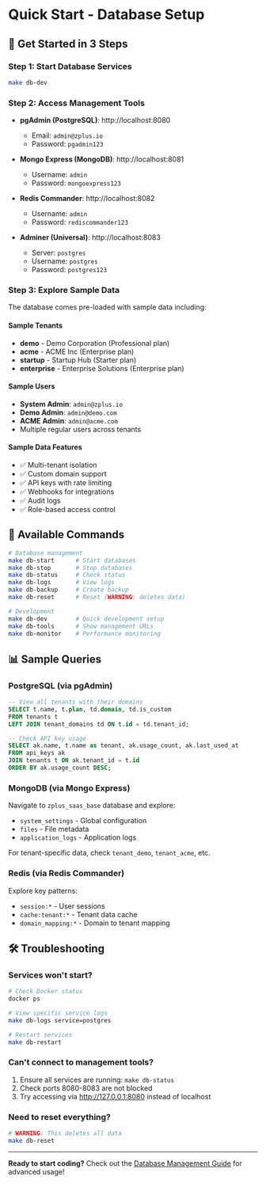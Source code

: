 # Quick Start - Database Setup

## 🚀 Get Started in 3 Steps

### Step 1: Start Database Services
```bash
make db-dev
```

### Step 2: Access Management Tools
- **pgAdmin (PostgreSQL)**: http://localhost:8080
  - Email: `admin@zplus.io`
  - Password: `pgadmin123`

- **Mongo Express (MongoDB)**: http://localhost:8081
  - Username: `admin`
  - Password: `mongoexpress123`

- **Redis Commander**: http://localhost:8082
  - Username: `admin`
  - Password: `rediscommander123`

- **Adminer (Universal)**: http://localhost:8083
  - Server: `postgres`
  - Username: `postgres`
  - Password: `postgres123`

### Step 3: Explore Sample Data
The database comes pre-loaded with sample data including:

#### Sample Tenants
- **demo** - Demo Corporation (Professional plan)
- **acme** - ACME Inc (Enterprise plan)
- **startup** - Startup Hub (Starter plan)
- **enterprise** - Enterprise Solutions (Enterprise plan)

#### Sample Users
- **System Admin**: `admin@zplus.io`
- **Demo Admin**: `admin@demo.com`
- **ACME Admin**: `admin@acme.com`
- Multiple regular users across tenants

#### Sample Data Features
- ✅ Multi-tenant isolation
- ✅ Custom domain support
- ✅ API keys with rate limiting
- ✅ Webhooks for integrations
- ✅ Audit logs
- ✅ Role-based access control

## 🔧 Available Commands

```bash
# Database management
make db-start      # Start databases
make db-stop       # Stop databases
make db-status     # Check status
make db-logs       # View logs
make db-backup     # Create backup
make db-reset      # Reset (WARNING: deletes data)

# Development
make db-dev        # Quick development setup
make db-tools      # Show management URLs
make db-monitor    # Performance monitoring
```

## 📊 Sample Queries

### PostgreSQL (via pgAdmin)
```sql
-- View all tenants with their domains
SELECT t.name, t.plan, td.domain, td.is_custom 
FROM tenants t 
LEFT JOIN tenant_domains td ON t.id = td.tenant_id;

-- Check API key usage
SELECT ak.name, t.name as tenant, ak.usage_count, ak.last_used_at
FROM api_keys ak 
JOIN tenants t ON ak.tenant_id = t.id
ORDER BY ak.usage_count DESC;
```

### MongoDB (via Mongo Express)
Navigate to `zplus_saas_base` database and explore:
- `system_settings` - Global configuration
- `files` - File metadata
- `application_logs` - Application logs

For tenant-specific data, check `tenant_demo`, `tenant_acme`, etc.

### Redis (via Redis Commander)
Explore key patterns:
- `session:*` - User sessions
- `cache:tenant:*` - Tenant data cache
- `domain_mapping:*` - Domain to tenant mapping

## 🛠️ Troubleshooting

### Services won't start?
```bash
# Check Docker status
docker ps

# View specific service logs
make db-logs service=postgres

# Restart services
make db-restart
```

### Can't connect to management tools?
1. Ensure all services are running: `make db-status`
2. Check ports 8080-8083 are not blocked
3. Try accessing via http://127.0.0.1:8080 instead of localhost

### Need to reset everything?
```bash
# WARNING: This deletes all data
make db-reset
```

---

**Ready to start coding?** Check out the [Database Management Guide](../docs/database/Database_Management_Guide.md) for advanced usage!
